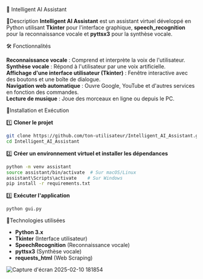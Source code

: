 🤖 Intelligent AI Assistant

📌Description
**Intelligent AI Assistant** est un assistant virtuel développé en Python utilisant **Tkinter** pour l'interface graphique, **speech_recognition** pour la reconnaissance vocale et **pyttsx3** pour la synthèse vocale.

🛠️ Fonctionnalités

**Reconnaissance vocale** : Comprend et interprète la voix de l'utilisateur.  
**Synthèse vocale** : Répond à l'utilisateur par une voix artificielle.  
**Affichage d'une interface utilisateur (Tkinter)** : Fenêtre interactive avec des boutons et une boîte de dialogue.  
**Navigation web automatique** : Ouvre Google, YouTube et d'autres services en fonction des commandes.  
**Lecture de musique** : Joue des morceaux en ligne ou depuis le PC.



📌Installation et Exécution

 1️⃣ **Cloner le projet**
```bash
git clone https://github.com/ton-utilisateur/Intelligent_AI_Assistant.git
cd Intelligent_AI_Assistant
```

2️⃣ **Créer un environnement virtuel et installer les dépendances**
```bash
python -m venv assistant
source assistant/bin/activate  # Sur macOS/Linux
assistant\Scripts\activate    # Sur Windows
pip install -r requirements.txt
```

3️⃣ **Exécuter l'application**
```bash
python gui.py
```

📌Technologies utilisées
- **Python 3.x**
- **Tkinter** (Interface utilisateur)
- **SpeechRecognition** (Reconnaissance vocale)
- **pyttsx3** (Synthèse vocale)
- **requests_html** (Web Scraping)


![Capture d'écran 2025-02-10 181854](https://github.com/user-attachments/assets/a111ceea-0bc5-4b32-a880-43b6878d9c51)

